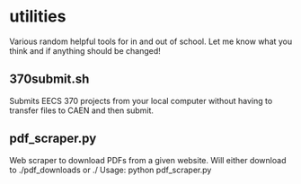 # utilities
Various random helpful tools for in and out of school.
Let me know what you think and if anything should be changed!

## 370submit.sh
Submits EECS 370 projects from your local computer without
having to transfer files to CAEN and then submit.

## pdf_scraper.py
Web scraper to download PDFs from a given website.
Will either download to ./pdf_downloads or ./<GIVEN DIRECTORY NAME>
Usage: python pdf_scraper.py <URL> <OPTIONAL DIRECTORY NAME>
